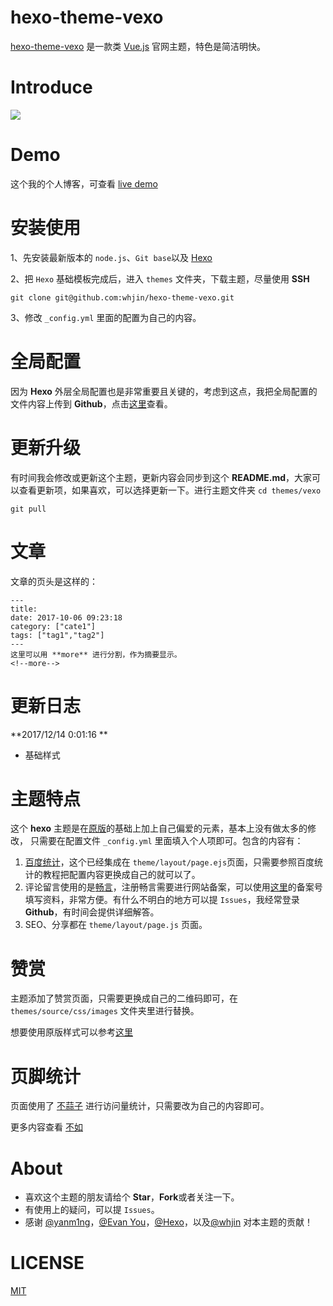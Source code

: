 ﻿# hexo-theme-vexo

[hexo-theme-vexo](https://github.com/whjin/hexo-theme-vexo) 是一款类 [Vue.js](https://cn.vuejs.org) 官网主题，特色是简洁明快。

# Introduce #

![](http://file.muyutech.com/vexo.png)

# Demo #

这个我的个人博客，可查看 [live demo](https://whjin.github.io/)

# 安装使用 #

1、先安装最新版本的 `node.js`、`Git base`以及 [Hexo](http://ibruce.info/2013/11/22/hexo-your-blog/)

2、把 `Hexo` 基础模板完成后，进入 `themes` 文件夹，下载主题，尽量使用 **SSH** 

    git clone git@github.com:whjin/hexo-theme-vexo.git

3、修改 `_config.yml` 里面的配置为自己的内容。

# 全局配置 #

因为 **Hexo** 外层全局配置也是非常重要且关键的，考虑到这点，我把全局配置的文件内容上传到 **Github**，点击[这里](https://github.com/whjin/myBlog)查看。

# 更新升级 #

有时间我会修改或更新这个主题，更新内容会同步到这个 **README.md**，大家可以查看更新项，如果喜欢，可以选择更新一下。进行主题文件夹 `cd themes/vexo`

    git pull

# 文章 #

文章的页头是这样的：

    ---
    title: 
    date: 2017-10-06 09:23:18
    category: ["cate1"]
    tags: ["tag1","tag2"]
    ---
    这里可以用 **more** 进行分割，作为摘要显示。
    <!--more-->

# 更新日志 #

**2017/12/14 0:01:16 **

- 基础样式

# 主题特点 #

这个 **hexo** 主题是在[原版](https://github.com/yanm1ng/hexo-theme-vexo)的基础上加上自己偏爱的元素，基本上没有做太多的修改， 只需要在配置文件 `_config.yml` 里面填入个人项即可。包含的内容有：

1. [百度统计](https://tongji.baidu.com/web/welcome/login)，这个已经集成在 `theme/layout/page.ejs`页面，只需要参照百度统计的教程把配置内容更换成自己的就可以了。
2. 评论留言使用的是[畅言](http://changyan.kuaizhan.com/)，注册畅言需要进行网站备案，可以使用[这里](http://bubuzou.com/)的备案号填写资料，非常方便。有什么不明白的地方可以提 `Issues`，我经常登录 **Github**，有时间会提供详细解答。
3. SEO、分享都在 `theme/layout/page.js` 页面。

# 赞赏 #

主题添加了赞赏页面，只需要更换成自己的二维码即可，在 `themes/source/css/images` 文件夹里进行替换。

想要使用原版样式可以参考[这里](https://github.com/yanm1ng/hexo-theme-vexo)

# 页脚统计 #

页面使用了 [不蒜子](http://busuanzi.ibruce.info/) 进行访问量统计，只需要改为自己的内容即可。

更多内容查看 [不如](http://ibruce.info/)

# About #

- 喜欢这个主题的朋友请给个 **Star**，**Fork**或者关注一下。
- 有使用上的疑问，可以提 `Issues`。
- 感谢 [@yanm1ng](https://github.com/yanm1ng)，[@Evan You](https://github.com/yyx990803)，[@Hexo](https://hexo.io/)，以及[@whjin](https://github.com/whjin) 对本主题的贡献！

# LICENSE #

[MIT](https://opensource.org/licenses/MIT)
